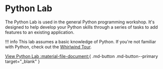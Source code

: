 # Python Lab

The Python Lab is used in the general Python programming workshop. It's designed to help develop your Python skills through a series of tasks to add features to an existing application.

!!! info
    This lab assumes a basic knowledge of Python. If you're not familiar with Python, check out the [Whirlwind Tour](./python-whirlwind-tour.md).

[View Python Lab :material-file-document:](https://sourcebots.github.io/python-lab/){ .md-button .md-button--primary target="_blank" }
